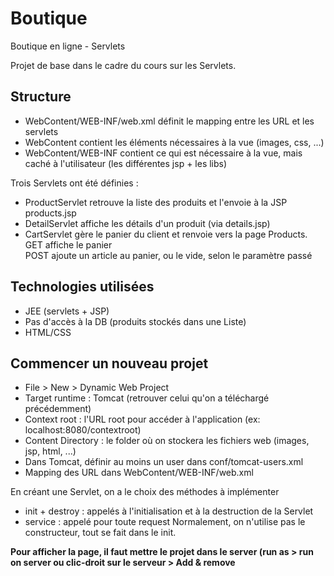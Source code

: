 # Boutique
Boutique en ligne - Servlets

Projet de base dans le cadre du cours sur les Servlets. 
## Structure

* WebContent/WEB-INF/web.xml définit le mapping entre les URL et les servlets
* WebContent contient les éléments nécessaires à la vue (images, css, ...)
* WebContent/WEB-INF contient ce qui est nécessaire à la vue, mais caché à l'utilisateur (les différentes jsp + les libs)

Trois Servlets ont été définies :
* ProductServlet retrouve la liste des produits et l'envoie à la JSP products.jsp
* DetailServlet affiche les détails d'un produit (via details.jsp)
* CartServlet gère le panier du client et renvoie vers la page Products.  
GET affiche le panier  
POST ajoute un article au panier, ou le vide, selon le paramètre passé

## Technologies utilisées

* JEE (servlets + JSP)
* Pas d'accès à la DB (produits stockés dans une Liste)
* HTML/CSS

## Commencer un nouveau projet
* File > New > Dynamic Web Project
* Target runtime : Tomcat (retrouver celui qu'on a téléchargé précédemment)
* Context root : l'URL root pour accéder à l'application (ex: localhost:8080/contextroot)
* Content Directory : le folder où on stockera les fichiers web (images, jsp, html, ...)
* Dans Tomcat, définir au moins un user dans conf/tomcat-users.xml
* Mapping des URL dans WebContent/WEB-INF/web.xml

En créant une Servlet, on a le choix des méthodes à implémenter
* init + destroy : appelés à l'initialisation et à la destruction de la Servlet
* service : appelé pour toute request
Normalement, on n'utilise pas le constructeur, tout se fait dans le init.

**Pour afficher la page, il faut mettre le projet dans le server (run as > run on server ou clic-droit sur le serveur > Add & remove**  
